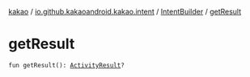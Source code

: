 [kakao](../../index.md) / [io.github.kakaoandroid.kakao.intent](../index.md) / [IntentBuilder](index.md) / [getResult](./get-result.md)

# getResult

`fun getResult(): `[`ActivityResult`](https://developer.android.com/reference/android/app/Instrumentation/ActivityResult.html)`?`